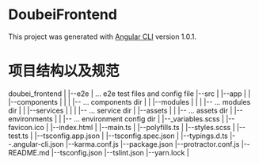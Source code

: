 # DoubeiFrontend

This project was generated with [Angular CLI](https://github.com/angular/angular-cli) version 1.0.1.

# 项目结构以及规范

doubei_frontend
|
|--e2e
|   ... e2e test files and config file
|--src
|   |--app
|   |   |--components
|   |   |   |-- ... components dir
|   |   |--modules
|   |   |   |-- ... modules dir
|   |   |--services
|   |   |   |-- ... service dir
|   |--assets
|   |   |-- ... assets dir
|   |--environments
|   |   |-- ... environment config dir
|   |--_variables.scss
|   |--favicon.ico
|   |--index.html
|   |--main.ts
|   |--polyfills.ts
|   |--styles.scss
|   |--test.ts
|   |--tsconfig.app.json
|   |--tsconfig.spec.json
|   |--typings.d.ts
|--.angular-cli.json
|--karma.conf.js
|--package.json
|--protractor.conf.js
|--README.md
|--tsconfig.json
|--tslint.json
|--yarn.lock
|